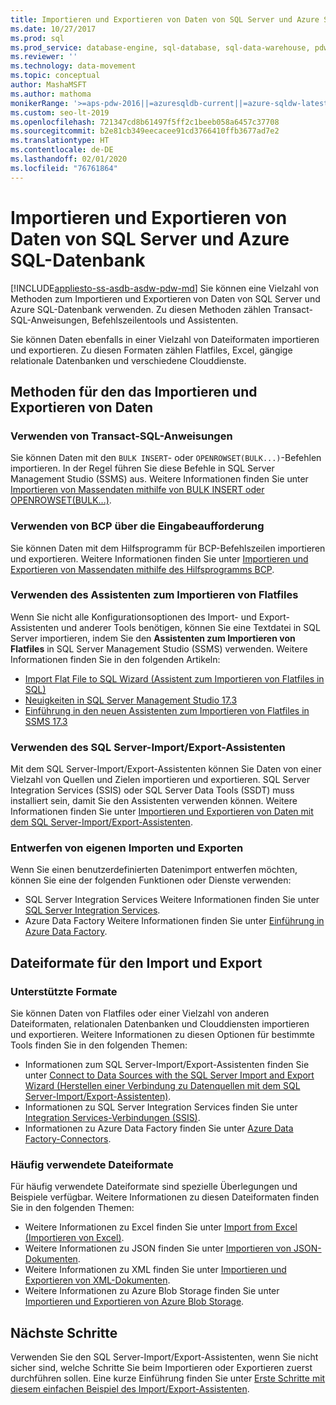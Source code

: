 ```yaml
---
title: Importieren und Exportieren von Daten von SQL Server und Azure SQL-Datenbank
ms.date: 10/27/2017
ms.prod: sql
ms.prod_service: database-engine, sql-database, sql-data-warehouse, pdw
ms.reviewer: ''
ms.technology: data-movement
ms.topic: conceptual
author: MashaMSFT
ms.author: mathoma
monikerRange: '>=aps-pdw-2016||=azuresqldb-current||=azure-sqldw-latest||>=sql-server-2016||=sqlallproducts-allversions||>=sql-server-linux-2017||=azuresqldb-mi-current'
ms.custom: seo-lt-2019
ms.openlocfilehash: 721347cd8b61497f5ff2c1beeb058a6457c37708
ms.sourcegitcommit: b2e81cb349eecacee91cd3766410ffb3677ad7e2
ms.translationtype: HT
ms.contentlocale: de-DE
ms.lasthandoff: 02/01/2020
ms.locfileid: "76761864"
---
```

# <a name="import-and-export-data-from-sql-server-and-azure-sql-database"></a>Importieren und Exportieren von Daten von SQL Server und Azure SQL-Datenbank
[!INCLUDE[appliesto-ss-asdb-asdw-pdw-md](../../includes/appliesto-ss-asdb-asdw-pdw-md.md)]
Sie können eine Vielzahl von Methoden zum Importieren und Exportieren von Daten von SQL Server und Azure SQL-Datenbank verwenden. Zu diesen Methoden zählen Transact-SQL-Anweisungen, Befehlszeilentools und Assistenten.

Sie können Daten ebenfalls in einer Vielzahl von Dateiformaten importieren und exportieren. Zu diesen Formaten zählen Flatfiles, Excel, gängige relationale Datenbanken und verschiedene Clouddienste.

## <a name="methods-for-importing-and-exporting-data"></a>Methoden für den das Importieren und Exportieren von Daten

### <a name="use-transact-sql-statements"></a>Verwenden von Transact-SQL-Anweisungen
Sie können Daten mit den `BULK INSERT`- oder `OPENROWSET(BULK...)`-Befehlen importieren. In der Regel führen Sie diese Befehle in SQL Server Management Studio (SSMS) aus. Weitere Informationen finden Sie unter [Importieren von Massendaten mithilfe von BULK INSERT oder OPENROWSET(BULK...)](import-bulk-data-by-using-bulk-insert-or-openrowset-bulk-sql-server.md).

### <a name="use-bcp-from-the-command-prompt"></a>Verwenden von BCP über die Eingabeaufforderung
Sie können Daten mit dem Hilfsprogramm für BCP-Befehlszeilen importieren und exportieren. Weitere Informationen finden Sie unter [Importieren und Exportieren von Massendaten mithilfe des Hilfsprogramms BCP](import-and-export-bulk-data-by-using-the-bcp-utility-sql-server.md).

### <a name="use-the-import-flat-file-wizard"></a>Verwenden des Assistenten zum Importieren von Flatfiles
Wenn Sie nicht alle Konfigurationsoptionen des Import- und Export-Assistenten und anderer Tools benötigen, können Sie eine Textdatei in SQL Server importieren, indem Sie den **Assistenten zum Importieren von Flatfiles** in SQL Server Management Studio (SSMS) verwenden. Weitere Informationen finden Sie in den folgenden Artikeln:
- [Import Flat File to SQL Wizard (Assistent zum Importieren von Flatfiles in SQL)](import-flat-file-wizard.md)
- [Neuigkeiten in SQL Server Management Studio 17.3](https://blogs.technet.microsoft.com/dataplatforminsider/2017/10/10/whats-new-in-sql-server-management-studio-17-3/)
- [Einführung in den neuen Assistenten zum Importieren von Flatfiles in SSMS 17.3](https://channel9.msdn.com/Shows/Data-Exposed/Introducing-the-new-Import-Flat-File-Wizard-in-SSMS-173)

### <a name="use-the-sql-server-import-and-export-wizard"></a>Verwenden des SQL Server-Import/Export-Assistenten
Mit dem SQL Server-Import/Export-Assistenten können Sie Daten von einer Vielzahl von Quellen und Zielen importieren und exportieren. SQL Server Integration Services (SSIS) oder SQL Server Data Tools (SSDT) muss installiert sein, damit Sie den Assistenten verwenden können. Weitere Informationen finden Sie unter [Importieren und Exportieren von Daten mit dem SQL Server-Import/Export-Assistenten](../../integration-services/import-export-data/import-and-export-data-with-the-sql-server-import-and-export-wizard.md).

### <a name="design-your-own-import-or-export"></a>Entwerfen von eigenen Importen und Exporten
Wenn Sie einen benutzerdefinierten Datenimport entwerfen möchten, können Sie eine der folgenden Funktionen oder Dienste verwenden:
-   SQL Server Integration Services Weitere Informationen finden Sie unter [SQL Server Integration Services](../../integration-services/sql-server-integration-services.md).
-   Azure Data Factory Weitere Informationen finden Sie unter [Einführung in Azure Data Factory](https://docs.microsoft.com/azure/data-factory/data-factory-introduction).

## <a name="data-formats-for-import-and-export"></a>Dateiformate für den Import und Export

### <a name="supported-formats"></a>Unterstützte Formate

Sie können Daten von Flatfiles oder einer Vielzahl von anderen Dateiformaten, relationalen Datenbanken und Clouddiensten importieren und exportieren. Weitere Informationen zu diesen Optionen für bestimmte Tools finden Sie in den folgenden Themen:
-   Informationen zum SQL Server-Import/Export-Assistenten finden Sie unter [Connect to Data Sources with the SQL Server Import and Export Wizard (Herstellen einer Verbindung zu Datenquellen mit dem SQL Server-Import/Export-Assistenten)](../../integration-services/import-export-data/connect-to-data-sources-with-the-sql-server-import-and-export-wizard.md).
-   Informationen zu SQL Server Integration Services finden Sie unter [Integration Services-Verbindungen (SSIS)](../../integration-services/connection-manager/integration-services-ssis-connections.md).
-   Informationen zu Azure Data Factory finden Sie unter [Azure Data Factory-Connectors](https://docs.microsoft.com/azure/data-factory/data-factory-amazon-redshift-connector).

### <a name="commonly-used-data-formats"></a>Häufig verwendete Dateiformate

Für häufig verwendete Dateiformate sind spezielle Überlegungen und Beispiele verfügbar. Weitere Informationen zu diesen Dateiformaten finden Sie in den folgenden Themen:
-   Weitere Informationen zu Excel finden Sie unter [Import from Excel (Importieren von Excel)](import-data-from-excel-to-sql.md).
-   Weitere Informationen zu JSON finden Sie unter [Importieren von JSON-Dokumenten](../json/import-json-documents-into-sql-server.md).
-   Weitere Informationen zu XML finden Sie unter [Importieren und Exportieren von XML-Dokumenten](examples-of-bulk-import-and-export-of-xml-documents-sql-server.md).
-   Weitere Informationen zu Azure Blob Storage finden Sie unter [Importieren und Exportieren von Azure Blob Storage](examples-of-bulk-access-to-data-in-azure-blob-storage.md).

## <a name="next-steps"></a>Nächste Schritte
Verwenden Sie den SQL Server-Import/Export-Assistenten, wenn Sie nicht sicher sind, welche Schritte Sie beim Importieren oder Exportieren zuerst durchführen sollen. Eine kurze Einführung finden Sie unter [Erste Schritte mit diesem einfachen Beispiel des Import/Export-Assistenten](../../integration-services/import-export-data/get-started-with-this-simple-example-of-the-import-and-export-wizard.md).
